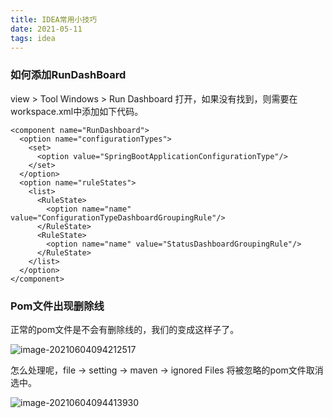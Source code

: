 ```yaml
---
title: IDEA常用小技巧
date: 2021-05-11
tags: idea
---
```


### 如何添加RunDashBoard

  view > Tool Windows > Run Dashboard 打开，如果没有找到，则需要在workspace.xml中添加如下代码。

  ```
  <component name="RunDashboard">
    <option name="configurationTypes">
      <set>
        <option value="SpringBootApplicationConfigurationType"/>
      </set>
    </option>
    <option name="ruleStates">
      <list>
        <RuleState>
          <option name="name" value="ConfigurationTypeDashboardGroupingRule"/>
        </RuleState>
        <RuleState>
          <option name="name" value="StatusDashboardGroupingRule"/>
        </RuleState>
      </list>
    </option>
  </component>
  ```

### Pom文件出现删除线

正常的pom文件是不会有删除线的，我们的变成这样子了。

![image-20210604094212517](https://gitee.com/ruocy/image_repo/raw/master/images/image-20210604094212517.png)

怎么处理呢，file -> setting -> maven -> ignored Files 将被忽略的pom文件取消选中。

![image-20210604094413930](https://gitee.com/ruocy/image_repo/raw/master/images/image-20210604094413930.png)